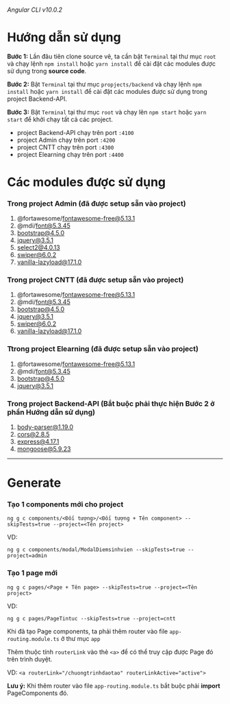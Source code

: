 ###### Angular CLI v10.0.2

# Hướng dẫn sử dụng

**Bước 1:** Lần đâu tiên clone source vê, ta cần bật `Terminal` tại thư mục `root` và chạy lệnh `npm install` hoặc `yarn install` để cài đặt các modules được sử dụng trong **source code**.

**Bước 2:** Bật `Terminal` tại thư mục `propjects/backend` và chạy lệnh `npm install` hoặc `yarn install` để cài đặt các modules được sử dụng trong project Backend-API.

**Bước 3:** Bật `Terminal` tại thư mục `root` và chạy lên `npm start` hoặc `yarn start` để khởi chạy tất cả các project.

  - project Backend-API chạy trên port `:4100`
  - project Admin chạy trên port `:4200`
  - project CNTT chạy trên port `:4300`
  - project Elearning chạy trên port `:4400`

# Các modules được sử dụng

### Trong project Admin (đã được setup sẵn vào project)

1. @fortawesome/fontawesome-free@5.13.1
2. @mdi/font@5.3.45
3. bootstrap@4.5.0
4. jquery@3.5.1
5. select2@4.0.13
6. swiper@6.0.2
7. vanilla-lazyload@17.1.0

### Trong project CNTT (đã được setup sẵn vào project)

1. @fortawesome/fontawesome-free@5.13.1
2. @mdi/font@5.3.45
3. bootstrap@4.5.0
4. jquery@3.5.1
6. swiper@6.0.2
7. vanilla-lazyload@17.1.0

### Ttrong project Elearning (đã được setup sẵn vào project)

1. @fortawesome/fontawesome-free@5.13.1
2. @mdi/font@5.3.45
3. bootstrap@4.5.0
4. jquery@3.5.1

### Trong project Backend-API (Bắt buộc phải thực hiện **Bước 2** ở phần **Hướng dẫn sử dụng**)

1. body-parser@1.19.0
2. cors@2.8.5
3. express@4.17.1
4. mongoose@5.9.23

---

# Generate

### Tạo 1 components mới cho project

```
ng g c components/<Đối tượng>/<Đối tượng + Tên component> --skipTests=true --project=<Tên project>
```

VD:

```
ng g c components/modal/ModalDiemsinhvien --skipTests=true --project=admin
```

### Tạo 1 page mới

```
ng g c pages/<Page + Tên page> --skipTests=true --project=<Tên project>
```

VD:

```
ng g c pages/PageTintuc --skipTests=true --project=cntt
```

Khi đã tạo Page components, ta phải thêm router vào file `app-routing.module.ts` ở thư mục `app` 

Thêm thuộc tính `routerLink` vào thẻ `<a>` để có thể truy cập được Page đó trên trình duyệt.

VD: `<a routerLink="/chuongtrinhdaotao" routerLinkActive="active">`

**Lưu ý:** Khi thêm router vào file `app-routing.module.ts` bắt buộc phải **import** PageComponents đó.